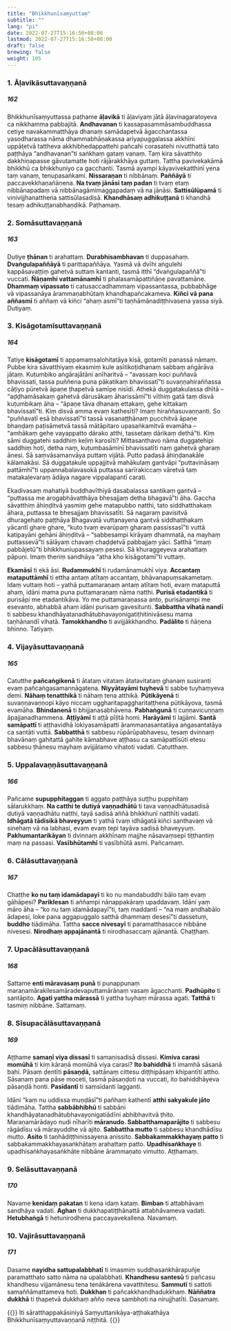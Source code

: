 ```yaml
---
title: "Bhikkhunīsaṃyuttaṃ"
subtitle: ""
lang: "pi"
date: 2022-07-27T15:16:50+08:00
lastmod: 2022-07-27T15:16:50+08:00
draft: false
brewing: false
weight: 105
---
```


### 1. Āḷavikāsuttavaṇṇanā

##### 162

Bhikkhunīsaṃyuttassa paṭhame **āḷavikā** ti āḷaviyaṃ jātā āḷavinagaratoyeva ca nikkhamma pabbajitā. **Andhavanan** ti kassapasammāsambuddhassa cetiye navakammatthāya dhanaṃ samādapetvā āgacchantassa yasodharassa nāma dhammabhāṇakassa ariyapuggalassa akkhīni uppāṭetvā tattheva akkhibhedappattehi pañcahi corasatehi nivutthattā tato paṭṭhāya “andhavanan”ti saṅkhaṃ gataṃ vanaṃ. Taṃ kira sāvatthito dakkhiṇapasse gāvutamatte hoti rājārakkhāya guttaṃ. Tattha pavivekakāmā bhikkhū ca bhikkhuniyo ca gacchanti. Tasmā ayampi kāyavivekatthinī yena taṃ vanaṃ, tenupasaṅkami. **Nissaraṇan** ti nibbānaṃ. **Paññāyā** ti paccavekkhaṇañāṇena. **Na tvaṃ jānāsi taṃ padan** ti tvaṃ etaṃ nibbānapadaṃ vā nibbānagāmimaggapadaṃ vā na jānāsi. **Sattisūlūpamā** ti vinivijjhanatthena sattisūlasadisā. **Khandhāsaṃ adhikuṭṭanā** ti khandhā tesaṃ adhikuṭṭanabhaṇḍikā. Paṭhamaṃ.

### 2. Somāsuttavaṇṇanā

##### 163

Dutiye **ṭhānan** ti arahattaṃ. **Durabhisambhavan** ti duppasahaṃ. **Dvaṅgulapaññāyā** ti parittapaññāya. Yasmā vā dvīhi aṅgulehi kappāsavaṭṭiṃ gahetvā suttaṃ kantanti, tasmā itthī “dvaṅgulapaññā”ti vuccati. **Ñāṇamhi vattamānamhī** ti phalasamāpattiñāṇe pavattamāne. **Dhammaṃ vipassato** ti catusaccadhammaṃ vipassantassa, pubbabhāge vā vipassanāya ārammaṇabhūtaṃ khandhapañcakameva. **Kiñci vā pana aññasmī** ti aññaṃ vā kiñci “ahaṃ asmī”ti taṇhāmānadiṭṭhivasena yassa siyā. Dutiyaṃ.

### 3. Kisāgotamīsuttavaṇṇanā

##### 164

Tatiye **kisāgotamī** ti appamaṃsalohitatāya kisā, gotamīti panassā nāmaṃ. Pubbe kira sāvatthiyaṃ ekasmiṃ kule asītikoṭidhanaṃ sabbaṃ aṅgārāva jātaṃ. Kuṭumbiko aṅgārajātāni anīharitvā – “avassaṃ koci puññavā bhavissati, tassa puññena puna pākatikaṃ bhavissatī”ti suvaṇṇahiraññassa cāṭiyo pūretvā āpaṇe ṭhapetvā samīpe nisīdi. Athekā duggatakulassa dhītā – “aḍḍhamāsakaṃ gahetvā dārusākaṃ āharissāmī”ti vīthiṃ gatā taṃ disvā kuṭumbikaṃ āha – “āpaṇe tāva dhanaṃ ettakaṃ, gehe kittakaṃ bhavissatī”ti. Kiṃ disvā amma evaṃ kathesīti? Imaṃ hiraññasuvaṇṇanti. So “puññavatī esā bhavissatī”ti tassā vasanaṭṭhānaṃ pucchitvā āpaṇe bhaṇḍaṃ paṭisāmetvā tassā mātāpitaro upasaṅkamitvā evamāha – “amhākaṃ gehe vayappatto dārako atthi, tassetaṃ dārikaṃ dethā”ti. Kiṃ sāmi duggatehi saddhiṃ keḷiṃ karosīti? Mittasanthavo nāma duggatehipi saddhiṃ hoti, detha naṃ, kuṭumbasāminī bhavissatīti naṃ gahetvā gharaṃ ānesi. Sā saṃvāsamanvāya puttaṃ vijātā. Putto padasā āhiṇḍanakāle kālamakāsi. Sā duggatakule uppajjitvā mahākulaṃ gantvāpi “puttavināsaṃ pattāmhī”ti uppannabalavasokā puttassa sarīrakiccaṃ vāretvā taṃ matakaḷevaraṃ ādāya nagare vippalapantī carati.

Ekadivasaṃ mahatiyā buddhavīthiyā dasabalassa santikaṃ gantvā – “puttassa me arogabhāvatthāya bhesajjaṃ detha bhagavā”ti āha. Gaccha sāvatthiṃ āhiṇḍitvā yasmiṃ gehe matapubbo natthi, tato siddhatthakaṃ āhara, puttassa te bhesajjaṃ bhavissatīti. Sā nagaraṃ pavisitvā dhuragehato paṭṭhāya Bhagavatā vuttanayena gantvā siddhatthakaṃ yācantī ghare ghare, “kuto tvaṃ evarūpaṃ gharaṃ passissasī”ti vuttā katipayāni gehāni āhiṇḍitvā – “sabbesampi kirāyaṃ dhammatā, na mayhaṃ puttassevā”ti sālāyaṃ chavaṃ chaḍḍetvā pabbajjaṃ yāci. Satthā “imaṃ pabbājetū”ti bhikkhuniupassayaṃ pesesi. Sā khuraggeyeva arahattaṃ pāpuṇi. Imaṃ theriṃ sandhāya “atha kho kisāgotamī”ti vuttaṃ.

**Ekamāsī** ti ekā āsi. **Rudammukhī** ti rudamānamukhī viya. **Accantaṃ mataputtāmhī** ti ettha antaṃ atītaṃ accantaṃ, bhāvanapuṃsakametaṃ. Idaṃ vuttaṃ hoti – yathā puttamaraṇaṃ antaṃ atītaṃ hoti, evaṃ mataputtā ahaṃ, idāni mama puna puttamaraṇaṃ nāma natthi. **Purisā etadantikā** ti purisāpi me etadantikāva. Yo me puttamaraṇassa anto, purisānampi me esevanto, abhabbā ahaṃ idāni purisaṃ gavesitunti. **Sabbattha vihatā nandī** ti sabbesu khandhāyatanadhātubhavayonigatiṭhitinivāsesu mama taṇhānandī vihatā. **Tamokkhandho** ti avijjākkhandho. **Padālito** ti ñāṇena bhinno. Tatiyaṃ.

### 4. Vijayāsuttavaṇṇanā

##### 165

Catutthe **pañcaṅgikenā** ti ātataṃ vitataṃ ātatavitataṃ ghanaṃ susiranti evaṃ pañcaṅgasamannāgatena. **Niyyātayāmi tuyhevā** ti sabbe tuyhaṃyeva demi. **Nāhaṃ tenatthikā** ti nāhaṃ tena atthikā. **Pūtikāyenā** ti suvaṇṇavaṇṇopi kāyo niccaṃ uggharitapaggharitaṭṭhena pūtikāyova, tasmā evamāha. **Bhindanenā** ti bhijjanasabhāvena. **Pabhaṅgunā** ti cuṇṇavicuṇṇaṃ āpajjanadhammena. **Aṭṭīyāmī** ti aṭṭā pīḷitā homi. **Harāyāmī** ti lajjāmi. **Santā samāpattī** ti aṭṭhavidhā lokiyasamāpatti ārammaṇasantatāya aṅgasantatāya ca santāti vuttā. **Sabbatthā** ti sabbesu rūpārūpabhavesu, tesaṃ dvinnaṃ bhavānaṃ gahitattā gahite kāmabhave aṭṭhasu ca samāpattīsūti etesu sabbesu ṭhānesu mayhaṃ avijjātamo vihatoti vadati. Catutthaṃ.

### 5. Uppalavaṇṇāsuttavaṇṇanā

##### 166

Pañcame **supupphitaggan** ti aggato paṭṭhāya suṭṭhu pupphitaṃ sālarukkhaṃ. **Na catthi te dutiyā vaṇṇadhātū** ti tava vaṇṇadhātusadisā dutiyā vaṇṇadhātu natthi, tayā sadisā aññā bhikkhunī natthīti vadati. **Idhāgatā tādisikā bhaveyyun** ti yathā tvaṃ idhāgatā kiñci santhavaṃ vā sinehaṃ vā na labhasi, evam evaṃ tepi tayāva sadisā bhaveyyuṃ. **Pakhumantarikāyan** ti dvinnaṃ akkhīnaṃ majjhe nāsavaṃsepi tiṭṭhantiṃ maṃ na passasi. **Vasībhūtamhī** ti vasībhūtā asmi. Pañcamaṃ.

### 6. Cālāsuttavaṇṇanā

##### 167

Chaṭṭhe **ko nu taṃ idamādapayī** ti ko nu mandabuddhi bālo taṃ evaṃ gāhāpesi? **Pariklesan** ti aññampi nānappakāraṃ upaddavaṃ. Idāni yaṃ māro āha – “ko nu taṃ idamādapayī”ti, taṃ maddantī – “na maṃ andhabālo ādapesi, loke pana aggapuggalo satthā dhammaṃ desesī”ti dassetuṃ, **buddho** tiādimāha. Tattha **sacce nivesayī** ti paramatthasacce nibbāne nivesesi. **Nirodhaṃ appajānantā** ti nirodhasaccaṃ ajānantā. Chaṭṭhaṃ.

### 7. Upacālāsuttavaṇṇanā

##### 168

Sattame **enti māravasaṃ punā** ti punappunaṃ maraṇamārakilesamāradevaputtamārānaṃ vasaṃ āgacchanti. **Padhūpito** ti santāpito. **Agati yattha mārassā** ti yattha tuyhaṃ mārassa agati. **Tatthā** ti tasmiṃ nibbāne. Sattamaṃ.

### 8. Sīsupacālāsuttavaṇṇanā

##### 169

Aṭṭhame **samaṇī viya dissasī** ti samaṇisadisā dissasi. **Kimiva carasi momūhā** ti kiṃ kāraṇā momūhā viya carasi? **Ito bahiddhā** ti imamhā sāsanā bahi. Pāsaṃ ḍentīti **pāsaṇḍā,** sattānaṃ cittesu diṭṭhipāsaṃ khipantīti attho. Sāsanaṃ pana pāse moceti, tasmā pāsaṇḍoti na vuccati, ito bahiddhāyeva pāsaṇḍā honti. **Pasīdantī** ti saṃsīdanti lagganti.

Idāni “kaṃ nu uddissa muṇḍāsī”ti pañhaṃ kathentī **atthi sakyakule jāto** tiādimāha. Tattha **sabbābhibhū** ti sabbāni khandhāyatanadhātubhavayonigatiādīni abhibhavitvā ṭhito. Maraṇamārādayo nudi nīharīti **māranudo. Sabbatthamaparājito** ti sabbesu rāgādīsu vā mārayuddhe vā ajito. **Sabbattha mutto** ti sabbesu khandhādīsu mutto. **Asito** ti taṇhādiṭṭhinissayena anissito. **Sabbakammakkhayaṃ patto** ti sabbakammakkhayasaṅkhātaṃ arahattaṃ patto. **Upadhisaṅkhaye** ti upadhisaṅkhayasaṅkhāte nibbāne ārammaṇato vimutto. Aṭṭhamaṃ.

### 9. Selāsuttavaṇṇanā

##### 170

Navame **kenidaṃ pakatan** ti kena idaṃ kataṃ. **Bimban** ti attabhāvaṃ sandhāya vadati. **Aghan** ti dukkhapatiṭṭhānattā attabhāvameva vadati. **Hetubhaṅgā** ti hetunirodhena paccayavekallena. Navamaṃ.

### 10. Vajirāsuttavaṇṇanā

##### 171

Dasame **nayidha sattupalabbhatī** ti imasmiṃ suddhasaṅkhārapuñje paramatthato satto nāma na upalabbhati. **Khandhesu santesū** ti pañcasu khandhesu vijjamānesu tena tenākārena vavatthitesu. **Sammutī** ti sattoti samaññāmattameva hoti. **Dukkhan** ti pañcakkhandhadukkhaṃ. **Nāññatra dukkhā** ti ṭhapetvā dukkhaṃ añño neva sambhoti na nirujjhatīti. Dasamaṃ.

{{<eof>}}
    Iti sāratthappakāsiniyā Saṃyuttanikāya-aṭṭhakathāya<br>
    Bhikkhunīsaṃyuttavaṇṇanā niṭṭhitā.
{{</eof>}}